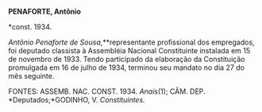 **PENAFORTE, Antônio**

\*const. 1934.

*Antônio Penaforte de Sousa*,**representante profissional dos
empregados, foi deputado classista à Assembléia Nacional Constituinte
instalada em 15 de novembro de 1933. Tendo participado da elaboração da
Constituição promulgada em 16 de julho de 1934, terminou seu mandato no
dia 27 do mês seguinte.

FONTES: ASSEMB. NAC. CONST. 1934. *Anais*(1); CÂM. DEP.
*Deputados;*GODINHO, V. *Constituintes.*

 
